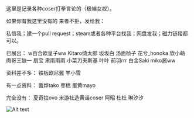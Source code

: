 这里是记录各种coser打拳言论的（极端女权）。


如果你有我这里没有的 来者不拒，发给我：


私信我；建一个pull request；steam或者各种平台找我；网盘发我；磁力链接都可以。


已展出：
w百合欧皇子ww 
Kitaro绮太郎 
坂坂白 
汤面桢子 
花兮_honoka 
欣小萌 
肉哥三缺一 
扇宝 
肃雨雨雨 
小菜刀夫斯基 
叶叶
前羽rrr 
白金Saki 
miko酱ww


资料差不多：
铁板欧尼酱
羊小雪


有一点资料：
菌烨tako
枣糕
蛋黄mayo 


完全没有：
夏奇拉ovo
米游社造黄谣coser
阿昭 
杜杜
琳汐汐


![Alt text](截图/腥味猫罐.jpg?raw=true "Title")

